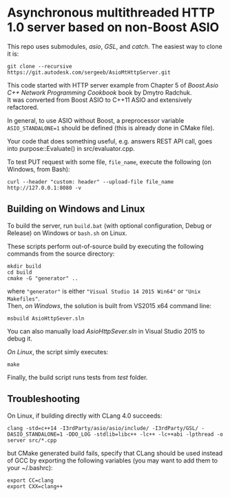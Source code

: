 # Asynchronous multithreaded HTTP 1.0 server based on non-Boost ASIO  
This repo uses submodules, _asio_, _GSL_, and _catch_. The easiest way to clone it is:  
```
git clone --recursive https://git.autodesk.com/sergeeb/AsioMtHttpServer.git
```
  
This code started with HTTP server example from Chapter 5 of _Boost.Asio C++ Network Programming Cookbook_ book by Dmytro Radchuk.    
It was converted from Boost ASIO to C++11 ASIO and extensively refactored.  
  
In general, to use ASIO without Boost, a preprocessor variable `ASIO_STANDALONE=1` should be defined (this is already done in CMake file).
  
Your code that does something useful, e.g. answers REST API call, goes into purpose::Evaluate() in src/evaluator.cpp.  
  
To test PUT request with some file, `file_name`, execute the following (on Windows, from Bash):
```
curl --header "custom: header" --upload-file file_name http://127.0.0.1:8080 -v
```

## Building on Windows and Linux
To build the server, run `build.bat` (with optional configuration, Debug or Release) on Windows or `bash.sh` on Linux.  
  
These scripts perform out-of-source build by executing the following commands from the source directory:
```
mkdir build
cd build
cmake -G "generator" ..
```
where `"generator"` is either `"Visual Studio 14 2015 Win64"` or `"Unix Makefiles"`.  
Then, *on Windows*, the solution is built from VS2015 x64 command line:  
```  
msbuild AsioHttpSever.sln  
```
You can also manually load _AsioHttpSever.sln_ in Visual Studio 2015 to debug it.  
  
*On Linux*, the script simly executes:
```  
make  
```
Finally, the build script runs tests from _test_ folder.  

## Troubleshooting
On Linux, if building directly with CLang 4.0 succeeds:  
```  
clang -std=c++14 -I3rdParty/asio/asio/include/ -I3rdParty/GSL/ -DASIO_STANDALONE=1 -DDO_LOG -stdlib=libc++ -lc++ -lc++abi -lpthread -o server src/*.cpp  
```
but CMake generated build fails, specify that CLang should be used instead of GCC by exporting the following variables (you may want to add them to your ~/.bashrc):
```  
export CC=clang  
export CXX=clang++  
```